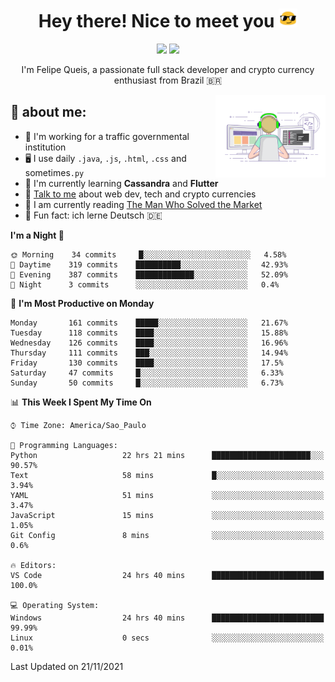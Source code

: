 
<h1 align="center">Hey there! Nice to meet you <img src="assets/sunglasses.gif" width="30"/></h1>

<p align="center">
  <a href="https://www.linkedin.com/in/fqueis"><img src="https://img.shields.io/badge/-LinkedIn-blue?style=flat&logo=Linkedin&logoColor=white" /></a>
  <a href="mailto:fqueis@gmail.com"><img src="https://img.shields.io/badge/-Gmail-c14438?style=flat&logo=Gmail&logoColor=white" /></a>
</p>

<p align="center">I'm Felipe Queis, a passionate full stack developer and crypto currency enthusiast from Brazil 🇧🇷</p>

<img width="35%" align="right" alt="fqueis" src="assets/profile.gif" /></p>

## 🤵 about me:

- 🏢 I'm working for a traffic governmental institution
- 🖥️ I use daily `.java`, `.js`, `.html`, `.css` and sometimes`.py`
- 🌱 I'm currently learning **Cassandra** and **Flutter**
- 💬 [Talk to me](https://github.com/fqueis/fqueis/discussions) about web dev, tech and crypto currencies
- 📖 I am currently reading [The Man Who Solved the Market](https://amzn.com/073521798X)
- 💭 Fun fact: ich lerne Deutsch 🇩🇪

<!--START_SECTION:waka-->
**I'm a Night 🦉** 

```text
🌞 Morning    34 commits     █░░░░░░░░░░░░░░░░░░░░░░░░   4.58% 
🌆 Daytime    319 commits    ██████████░░░░░░░░░░░░░░░   42.93% 
🌃 Evening    387 commits    █████████████░░░░░░░░░░░░   52.09% 
🌙 Night      3 commits      ░░░░░░░░░░░░░░░░░░░░░░░░░   0.4%

```
📅 **I'm Most Productive on Monday** 

```text
Monday       161 commits    █████░░░░░░░░░░░░░░░░░░░░   21.67% 
Tuesday      118 commits    ████░░░░░░░░░░░░░░░░░░░░░   15.88% 
Wednesday    126 commits    ████░░░░░░░░░░░░░░░░░░░░░   16.96% 
Thursday     111 commits    ███░░░░░░░░░░░░░░░░░░░░░░   14.94% 
Friday       130 commits    ████░░░░░░░░░░░░░░░░░░░░░   17.5% 
Saturday     47 commits     █░░░░░░░░░░░░░░░░░░░░░░░░   6.33% 
Sunday       50 commits     █░░░░░░░░░░░░░░░░░░░░░░░░   6.73%

```


📊 **This Week I Spent My Time On** 

```text
⌚︎ Time Zone: America/Sao_Paulo

💬 Programming Languages: 
Python                   22 hrs 21 mins      ██████████████████████░░░   90.57% 
Text                     58 mins             █░░░░░░░░░░░░░░░░░░░░░░░░   3.94% 
YAML                     51 mins             ░░░░░░░░░░░░░░░░░░░░░░░░░   3.47% 
JavaScript               15 mins             ░░░░░░░░░░░░░░░░░░░░░░░░░   1.05% 
Git Config               8 mins              ░░░░░░░░░░░░░░░░░░░░░░░░░   0.6%

🔥 Editors: 
VS Code                  24 hrs 40 mins      █████████████████████████   100.0%

💻 Operating System: 
Windows                  24 hrs 40 mins      █████████████████████████   99.99% 
Linux                    0 secs              ░░░░░░░░░░░░░░░░░░░░░░░░░   0.01%

```


 Last Updated on 21/11/2021
<!--END_SECTION:waka-->
